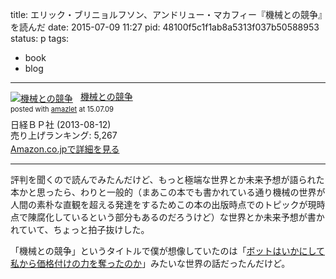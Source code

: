 title: エリック・ブリニョルフソン、アンドリュー・マカフィー『機械との競争』を読んだ
date: 2015-07-09 11:27
pid: 48100f5c1f1ab8a5313f037b50588953
status: p
tags:
- book
- blog
---

<div class="amazlet-box" style="margin-bottom:0px;"><div class="amazlet-image" style="float:left;margin:0px 12px 1px 0px;"><a href="http://www.amazon.co.jp/exec/obidos/ASIN/B00ED7SB16/dotimpact-22/ref=nosim/" name="amazletlink" target="_blank"><img src="http://ecx.images-amazon.com/images/I/51jVzejeywL._SL160_.jpg" alt="機械との競争" style="border: none;" /></a></div><div class="amazlet-info" style="line-height:120%; margin-bottom: 10px"><div class="amazlet-name" style="margin-bottom:10px;line-height:120%"><a href="http://www.amazon.co.jp/exec/obidos/ASIN/B00ED7SB16/dotimpact-22/ref=nosim/" name="amazletlink" target="_blank">機械との競争</a><div class="amazlet-powered-date" style="font-size:80%;margin-top:5px;line-height:120%">posted with <a href="http://www.amazlet.com/" title="amazlet" target="_blank">amazlet</a> at 15.07.09</div></div><div class="amazlet-detail">日経ＢＰ社 (2013-08-12)<br />売り上げランキング: 5,267<br /></div><div class="amazlet-sub-info" style="float: left;"><div class="amazlet-link" style="margin-top: 5px"><a href="http://www.amazon.co.jp/exec/obidos/ASIN/B00ED7SB16/dotimpact-22/ref=nosim/" name="amazletlink" target="_blank">Amazon.co.jpで詳細を見る</a></div></div></div><div class="amazlet-footer" style="clear: left"></div></div>

----

評判を聞くので読んでみたんだけど、もっと極端な世界とか未来予想が語られた本かと思ったら、わりと一般的（まあこの本でも書かれている通り機械の世界が人間の素朴な直観を超える発達をするためこの本の出版時点でのトピックが現時点で陳腐化しているという部分もあるのだろうけど）な世界とか未来予想が書かれていて、ちょっと拍子抜けした。

「機械との競争」というタイトルで僕が想像していたのは「[ボットはいかにして私から価格付けの力を奪ったのか][1]」みたいな世界の話だったんだけど。

[1]:	http://www.aoky.net/articles/carlos_bueno/bots-seized-control.htm
